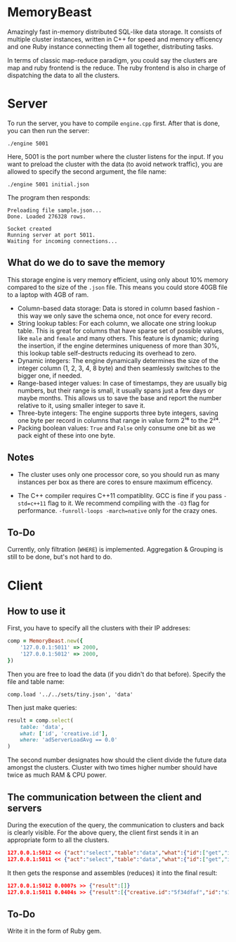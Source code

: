 MemoryBeast
===========

Amazingly fast in-memory distributed SQL-like data storage. It consists of multiple cluster instances, written in C++ for speed and memory efficency and one Ruby instance connecting them all together, distributing tasks.

In terms of classic map-reduce paradigm, you could say the clusters are map and ruby frontend is the reduce. The ruby frontend is also in charge of dispatching the data to all the clusters.

Server
===

To run the server, you have to compile `engine.cpp` first. After that is done, you can then run the server:

```
./engine 5001
```

Here, 5001 is the port number where the cluster listens for the input.
If you want to preload the cluster with the data (to avoid network traffic), you are allowed to specify the second argument, the file name:

```
./engine 5001 initial.json
```

The program then responds:

```
Preloading file sample.json...
Done. Loaded 276328 rows.

Socket created
Running server at port 5011.
Waiting for incoming connections...
```

What do we do to save the memory
---

This storage engine is very memory efficient, using only about 10% memory compared to the size of the `.json` file. This means you could store 40GB file to a laptop with 4GB of ram.

- Column-based data storage: Data is stored in column based fashion - this way we only save the schema once, not once for every record.
- String lookup tables: For each column, we allocate one string lookup table. This is great for columns that have sparse set of possible values, like `male` and `female` and many others. This feature is dynamic; during the insertion, if the engine determines uniqueness of more than 30%, this lookup table self-destructs reducing its overhead to zero.
- Dynamic integers: The engine dynamically determines the size of the integer column (1, 2, 3, 4, 8 byte) and then seamlessly switches to the bigger one, if needed.
- Range-based integer values: In case of timestamps, they are usually big numbers, but their range is small, it usually spans just a few days or maybe months. This allows us to save the base and report the number relative to it, using smaller integer to save it.
- Three-byte integers: The engine supports three byte integers, saving one byte per record in columns that range in value form 2¹⁶ to the 2²⁴.
- Packing boolean values: `True` and `False` only consume one bit as we pack eight of these into one byte.

Notes
---

- The cluster uses only one processor core, so you should run as many instances per box as there are cores to ensure maximum efficency.

- The C++ compiler requires C++11 compatiblity. GCC is fine if you pass `-std=c++11` flag to it. We recommend compiling with the `-O3` flag for performance. `-funroll-loops -march=native` only for the crazy ones.

To-Do
---

Currently, only filtration (`WHERE`) is implemented. Aggregation & Grouping is still to be done, but's not hard to do.

Client
===

How to use it
---

First, you have to specify all the clusters with their IP addreses:

```ruby
comp = MemoryBeast.new({
	'127.0.0.1:5011' => 2000,
	'127.0.0.1:5012' => 2000,
})
```

Then you are free to load the data (if you didn't do that before). Specify the file and table name:

```
comp.load '../../sets/tiny.json', 'data'
```

Then just make queries:

```ruby
result = comp.select(
	table: 'data',
	what: ['id', 'creative.id'],
	where: 'adServerLoadAvg == 0.0'
)
```

The second number designates how should the client divide the future data amongst the clusters. Cluster with two times higher number should have twice as much RAM & CPU power.

The communication between the client and servers
---

During the execution of the query, the communication to clusters and back is clearly visible. For the above query, the client first sends it in an appropriate form to all the clusters.

```json
127.0.0.1:5012 << {"act":"select","table":"data","what":{"id":["get","id"],"creative.id":["get","creative","id"]},"where":["==",["get","adServerLoadAvg"],0.0]}
127.0.0.1:5011 << {"act":"select","table":"data","what":{"id":["get","id"],"creative.id":["get","creative","id"]},"where":["==",["get","adServerLoadAvg"],0.0]}
```

It then gets the response and assembles (reduces) it into the final result:

```json
127.0.0.1:5012 0.0007s >> {"result":[]}
127.0.0.1:5011 0.0404s >> {"result":[{"creative.id":"5f34dfaf","id":"s1377995572x52228b3438a667x73933957"},{"creative.id":"28c05792","id":"s1378068738x5223a90253b100x73986990"},{"creative.id":"dbae1ef6","id":"s1378093114x5224083a3d77b0x52199543"}]}
```

To-Do
---

Write it in the form of Ruby gem.
